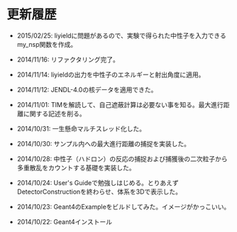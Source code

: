 # 更新履歴
- 2015/02/25: liyieldに問題があるので、実験で得られた中性子を入力できるmy_nsp関数を作成。

- 2014/11/16: リファクタリング完了。
- 2014/11/14: liyieldの出力を中性子のエネルギーと射出角度に適用。
- 2014/11/12: JENDL-4.0の核データを適用できた。
- 2014/11/01: TIMを解読して、自己遮蔽計算は必要ない事を知る。最大進行距離に関する記述を削る。
- 2014/10/31: 一生懸命マルチスレッド化した。
- 2014/10/30: サンプル内への最大進行距離の捕捉を実装した。
- 2014/10/28: 中性子（ハドロン）の反応の捕捉および捕獲後の二次粒子から多重散乱をカウントする基礎を実装した。
- 2014/10/24: User's Guideで勉強しはじめる。とりあえずDetectorConstructionを終わらせ、体系を3Dで表示した。
- 2014/10/23: Geant4のExampleをビルドしてみた。イメージがかっこいい。
- 2014/10/22: Geant4インストール
